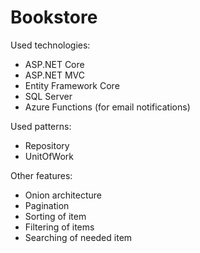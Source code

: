 # Bookstore

Used technologies:
- ASP.NET Core
- ASP.NET MVC
- Entity Framework Core
- SQL Server
- Azure Functions (for email notifications)

Used patterns:
- Repository
- UnitOfWork

Other features:
- Onion architecture
- Pagination
- Sorting of item
- Filtering of items
- Searching of needed item
